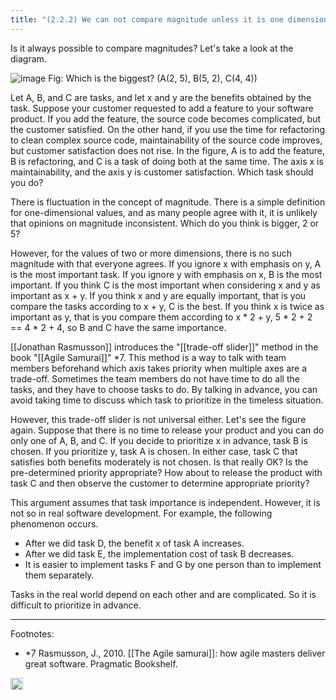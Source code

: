 ```yaml
---
title: "(2.2.2) We can not compare magnitude unless it is one dimension"
---
```


Is it always possible to compare magnitudes? Let's take a look at the diagram.

![image](https://gyazo.com/be85aeee00ea749dad847bf4a040901a/thumb/1000)
Fig: Which is the biggest? (A(2, 5), B(5, 2), C(4, 4))

Let A, B, and C are tasks, and let x and y are the benefits obtained by the task. Suppose your customer requested to add a feature to your software product. If you add the feature, the source code becomes complicated, but the customer satisfied. On the other hand, if you use the time for refactoring to clean complex source code, maintainability of the source code improves, but customer satisfaction does not rise. In the figure, A is to add the feature, B is refactoring, and C is a task of doing both at the same time. The axis x is maintainability, and the axis y is customer satisfaction.  Which task should you do?

There is fluctuation in the concept of magnitude. There is a simple definition for one-dimensional values, and as many people agree with it, it is unlikely that opinions on magnitude inconsistent. Which do you think is bigger, 2 or 5?

However, for the values of two or more dimensions, there is no such magnitude with that everyone agrees. If you ignore x with emphasis on y, A is the most important task. If you ignore y with emphasis on x, B is the most important. If you think C is the most important when considering x and y as important as x + y. If you think x and y are equally important, that is you compare the tasks according to x + y, C is the best. If you think x is twice as important as y, that is you compare them according to x * 2 + y, 5 * 2 + 2 == 4 * 2 + 4, so B and C have the same importance.

[[Jonathan Rasmusson]] introduces the "[[trade-off slider]]" method in the book "[[Agile Samurai]]" *7. This method is a way to talk with team members beforehand which axis takes priority when multiple axes are a trade-off.
Sometimes the team members do not have time to do all the tasks, and they have to choose tasks to do. By talking in advance, you can avoid taking time to discuss which task to prioritize in the timeless situation.

However, this trade-off slider is not universal either. Let's see the figure again. Suppose that there is no time to release your product and you can do only one of A, B, and C. If you decide to prioritize x in advance, task B is chosen. If you prioritize y, task A is chosen. In either case, task C that satisfies both benefits moderately is not chosen. Is that really OK? Is the pre-determined priority appropriate? How about to release the product with task C and then observe the customer to determine appropriate priority?

This argument assumes that task importance is independent. However, it is not so in real software development. For example, the following phenomenon occurs.

- After we did task D, the benefit x of task A increases.
- After we did task E, the implementation cost of task B decreases.
- It is easier to implement tasks F and G by one person than to implement them separately.

Tasks in the real world depend on each other and are complicated.
So it is difficult to prioritize in advance.

----

Footnotes:

- *7 Rasmusson, J., 2010. [[The Agile samurai]]: how agile masters deliver great software. Pragmatic Bookshelf.

<img src='https://scrapbox.io/api/pages/nishio/en/icon' alt='en.icon' height="19.5"/>